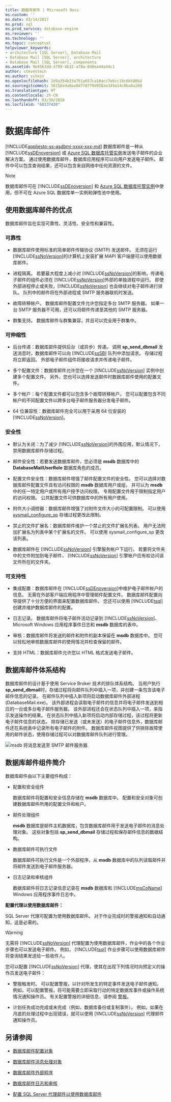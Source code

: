 ```yaml
---
title: 数据库邮件 | Microsoft Docs
ms.custom: ''
ms.date: 03/14/2017
ms.prod: sql
ms.prod_service: database-engine
ms.reviewer: ''
ms.technology: ''
ms.topic: conceptual
helpviewer_keywords:
- architecture [SQL Server], Database Mail
- Database Mail [SQL Server], architecture
- Database Mail [SQL Server], components
ms.assetid: 9e4563dd-4799-4b32-a78a-048ea44a44c1
author: stevestein
ms.author: sstein
ms.openlocfilehash: 2d9a354b23a751a657ca10acc7e6cc19c6b586b4
ms.sourcegitcommit: 58158eda0aa0d7f87f9d958ae349a14c0ba8a209
ms.translationtype: HT
ms.contentlocale: zh-CN
ms.lasthandoff: 03/30/2020
ms.locfileid: "68137420"
---
```

# <a name="database-mail"></a>数据库邮件
[!INCLUDE[appliesto-ss-asdbmi-xxxx-xxx-md](../../includes/appliesto-ss-asdbmi-xxxx-xxx-md.md)]
  数据库邮件是一种从 [!INCLUDE[ssDEnoversion](../../includes/ssdenoversion-md.md)] 或 [Azure SQL 数据库托管实例](https://docs.microsoft.com/azure/sql-database/sql-database-managed-instance-index)发送电子邮件的企业解决方案。 通过使用数据库邮件，数据库应用程序可以向用户发送电子邮件。 邮件中可以包含查询结果，还可以包含来自网络中任何资源的文件。  
  
> [!NOTE] 
> 数据库邮件可在 [!INCLUDE[ssDEnoversion](../../includes/ssdenoversion-md.md)] 和 [Azure SQL 数据库托管实例](https://docs.microsoft.com/azure/sql-database/sql-database-managed-instance-index)中使用，但不可在 Azure SQL 数据库单一实例和弹性池中使用。 

##  <a name="benefits-of-using-database-mail"></a><a name="Benefits"></a> 使用数据库邮件的优点  
 数据库邮件旨在实现可靠性、灵活性、安全性和兼容性。  
  
### <a name="reliability"></a>可靠性  
  
-   数据库邮件使用标准的简单邮件传输协议 (SMTP) 发送邮件。 无须在运行 [!INCLUDE[ssNoVersion](../../includes/ssnoversion-md.md)]的计算机上安装扩展 MAPI 客户端便可以使用数据库邮件。  
  
-   进程隔离。 若要最大程度上减小对 [!INCLUDE[ssNoVersion](../../includes/ssnoversion-md.md)]的影响，传递电子邮件的组件必须在 [!INCLUDE[ssNoVersion](../../includes/ssnoversion-md.md)]外部的单独进程中运行。 即使外部进程停止或失败，[!INCLUDE[ssNoVersion](../../includes/ssnoversion-md.md)] 也会继续对电子邮件进行排队。 队列中的邮件将在外部进程或 SMTP 服务器联机时发送。  
  
-   故障转移帐户。 数据库邮件配置文件允许您指定多台 SMTP 服务器。 如果一台 SMTP 服务器不可用，还可以将邮件传递至其他的 SMTP 服务器。  
  
-   群集支持。 数据库邮件与群集兼容，并且可以完全用于群集中。  
  
### <a name="scalability"></a>可伸缩性  
  
-   后台传递：数据库邮件提供后台（或异步）传递。 调用 **sp_send_dbmail** 发送消息时，数据库邮件可以向 [!INCLUDE[ssSB](../../includes/sssb-md.md)] 队列中添加请求。 存储过程将立即返回。 外部电子邮件组件将接收请求并传递电子邮件。  
  
-   多个配置文件：数据库邮件允许您在一个 [!INCLUDE[ssNoVersion](../../includes/ssnoversion-md.md)] 实例中创建多个配置文件。 另外，您也可以选择发送邮件时数据库邮件使用的配置文件。  
  
-   多个帐户：每个配置文件都可以包含多个故障转移帐户。 您可以配置包含不同帐户的不同配置文件以跨多台电子邮件服务器分发电子邮件。  
  
-   64 位兼容性：数据库邮件完全可以用于采用 64 位安装的 [!INCLUDE[ssNoVersion](../../includes/ssnoversion-md.md)]。  
  
### <a name="security"></a>安全性  
  
-   默认为关闭：为了减少 [!INCLUDE[ssNoVersion](../../includes/ssnoversion-md.md)]的外围应用，默认情况下，禁用数据库邮件存储过程。  
  
-   邮件安全性：若要发送数据库邮件，您必须是 **msdb** 数据库中的 **DatabaseMailUserRole** 数据库角色的成员。  
  
-   配置文件安全性：数据库邮件增强了邮件配置文件的安全性。 您可以选择对数据库邮件配置文件具有访问权限的 **msdb** 数据库用户或组， 并可以为 **msdb**中的任一特定用户或所有用户授予访问权限。 专用配置文件用于限制指定用户的访问权限。 公共配置文件可供数据库中的所有用户使用。  
  
-   附件大小调控器：数据库邮件增强了对附件文件大小的可配置限制。 可以使用 [sysmail_configure_sp](../../relational-databases/system-stored-procedures/sysmail-configure-sp-transact-sql.md) 存储过程更改此限制。  
  
-   禁止的文件扩展名：数据库邮件维护一个禁止的文件扩展名列表。 用户无法附加扩展名为列表中某个扩展名的文件。 可以使用 sysmail_configure_sp 更改该列表。  
  
-   数据库邮件在 [!INCLUDE[ssNoVersion](../../includes/ssnoversion-md.md)] 引擎服务帐户下运行。 若要将文件夹中的文件附加到电子邮件， [!INCLUDE[ssNoVersion](../../includes/ssnoversion-md.md)] 引擎帐户应有权访问该文件所在的文件夹。  
  
### <a name="supportability"></a>可支持性  
  
-   集成配置：数据库邮件在 [!INCLUDE[ssDEnoversion](../../includes/ssdenoversion-md.md)]中维护电子邮件帐户的信息。 无需在外部客户端应用程序中管理邮件配置文件。 数据库邮件配置向导提供了十分方便的界面来配置数据库邮件。 您还可以使用 [!INCLUDE[tsql](../../includes/tsql-md.md)]创建并维护数据库邮件的配置。  
  
-   日志记录。 数据库邮件将电子邮件活动记录到 [!INCLUDE[ssNoVersion](../../includes/ssnoversion-md.md)]、Microsoft Windows 应用程序事件日志和 **msdb** 数据库的表中。  
  
-   审核：数据库邮件将发送的邮件和附件的副本保留在 **msdb** 数据库中。 您可以轻松地审核数据库邮件的使用情况并检查保留的邮件。  
  
-   支持 HTML：数据库邮件允许您以 HTML 格式发送电子邮件。  
  
  
##  <a name="database-mail-architecture"></a><a name="VisualElement"></a> 数据库邮件体系结构  
 数据库邮件的设计基于使用 Service Broker 技术的排队体系结构。 当用户执行 **sp_send_dbmail**时，存储过程将向邮件队列中插入一项，并创建一条包含该电子邮件信息的记录。 在邮件队列中插入新项将启动数据库邮件外部进程 (DatabaseMail.exe)。 该外部进程会读取电子邮件的信息并将电子邮件发送到相应的一台或多台电子邮件服务器。 该外部进程还会在状态队列中插入一项，来指示发送操作的结果。 在状态队列中插入新项将启动内部存储过程，该过程将更新电子邮件信息的状态。 除存储已发送（或未发送）的电子邮件信息外，数据库邮件还在系统表中记录所有电子邮件的附件。 数据库邮件视图提供了供排除故障使用的邮件状态，使用存储过程可以对数据库邮件队列进行管理。  
  
 ![msdb 将消息发送至 SMTP 邮件服务器](../../relational-databases/database-mail/media/databasemail.gif "msdb 将消息发送至 SMTP 邮件服务器")  
  
  
##  <a name="introduction-to-database-mail-components"></a><a name="ComponentsAndConcepts"></a> 数据库邮件组件简介  
 数据库邮件由以下主要组件构成：  
  
-   配置和安全组件  
  
     数据库邮件将配置和安全信息存储在 **msdb** 数据库中。 配置和安全对象可创建数据库邮件所用的配置文件和帐户。  
  
-   邮件处理组件  
  
     **msdb** 数据库是邮件主机数据库，包含数据库邮件用于发送电子邮件的消息处理对象。 这些对象包括 **sp_send_dbmail** 存储过程和保存邮件信息的数据结构。  
  
-   数据库邮件可执行文件  
  
     数据库邮件可执行文件是一个外部程序，从 **msdb** 数据库中的队列读取邮件并将邮件发送到电子邮件服务器。  
  
-   日志记录和审核组件  
  
     数据库邮件将日志记录信息记录在 **msdb** 数据库和 [!INCLUDE[msCoName](../../includes/msconame-md.md)] Windows 应用程序事件日志中。  
  
 **配置代理以使用数据库邮件：**  
  
 SQL Server 代理可配置为使用数据库邮件。 对于作业完成时的警报通知和自动通知，这是必需的。  
  
> [!WARNING]  
>  无需将 [!INCLUDE[ssNoVersion](../../includes/ssnoversion-md.md)] 代理配置为使用数据库邮件，作业中的各个作业步骤也可以发送电子邮件。 例如， [!INCLUDE[tsql](../../includes/tsql-md.md)] 作业步骤可以使用数据库邮件将查询结果发送给一些收件人。  
  
 您可以配置 [!INCLUDE[ssNoVersion](../../includes/ssnoversion-md.md)] 代理，使其在出现下列情况时向预定义的操作员发送电子邮件：  
  
-   警报触发时。 可以配置警报，以针对所发生的特定事件发送电子邮件通知。 例如，可以配置警报，将可能需要立即采取行动的特定数据库事件或操作系统情况通知操作员。 有关配置警报的详细信息，请参阅 [警报](../../ssms/agent/alerts.md)。  
  
-   计划任务成功完成或未完成（例如，数据库备份或复制事件）。 例如，如果在月底的处理过程中出现错误，就可以使用 [!INCLUDE[ssNoVersion](../../includes/ssnoversion-md.md)] 代理邮件通知操作员。  
  
  
##  <a name="see-also"></a><a name="RelatedContent"></a> 另请参阅  
  
-   [数据库邮件配置对象](../../relational-databases/database-mail/database-mail-configuration-objects.md)  
  
-   [数据库邮件消息处理对象](../../relational-databases/database-mail/database-mail-messaging-objects.md)  
  
-   [数据库邮件外部程序](../../relational-databases/database-mail/database-mail-external-program.md)  
  
-   [数据库邮件日志和审核](../../relational-databases/database-mail/database-mail-log-and-audits.md)  
  
-   [配置 SQL Server 代理邮件以使用数据库邮件](../../relational-databases/database-mail/configure-sql-server-agent-mail-to-use-database-mail.md)  
  
  
  
